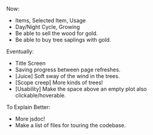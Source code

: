 Now:
- Items, Selected Item, Usage
- Day/Night Cycle, Growing
- Be able to sell the wood for gold.
- Be able to buy tree saplings with gold.

Eventually:
- Title Screen
- Saving progress between page refreshes.
- [Juice] Soft sway of the wind in the trees.
- [Scope creep] More kinds of trees!
- [Usability] Make the space above an empty plot also clickable/hoverable.

To Explain Better:
- More jsdoc!
- Make a list of files for touring the codebase.
